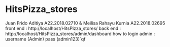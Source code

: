 # HitsPizza_stores

Juan Frido Aditiya A22.2018.02710 & Meilisa Rahayu Kurnia A22.2018.02695
front end : http://localhost/HitsPizza_stores/
back end : http://localhost/HitsPizza_stores/admin/dashboard
how to login admin : username (Admin) pass (admin123)`qf
